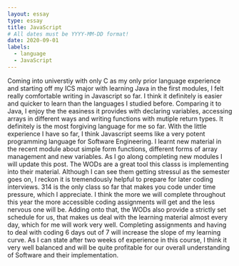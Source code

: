```yaml
---
layout: essay
type: essay
title: JavaScript 
# All dates must be YYYY-MM-DD format!
date: 2020-09-01
labels:
  - language
  - JavaScript
---
```

Coming into universtiy with only C as my only prior language experience and starting off my ICS major with learning Java in the first modules,
I felt really comfortable writing in Javascript so far. I think it definitely is easier and quicker to learn than the languages I studied before.
Comparing it to Java, I enjoy the the easiness it provides with declaring variables, accessing arrays in different ways and writing functions with mutiple return types. 
It definitely is the most forgiving language for me so far. With the little experience I have so far, I think Javascript seems like a very potent programming language for
Software Engineering. I learnt new material in the recent module about simple form functions, different forms of array management and new variables. 
As I go along completing new modules I will update this post. 
The WODs are a great tool this classs is implementing into their material. Although I can see them getting stressul as the semester goes on, I reckon it is tremendously helpful 
to prepare for later coding interviews. 314 is the only class so far that makes you code under time pressure, which I appreciate. I think the more we will complete
throughout this year the more accessible coding assignments will get and the less nervous one will be. Adding onto that, the WODs also provide a strictly set schedule for us,
that makes us deal with the learning material almost every day, which for me will work very well. Completing assignments and having to deal with coding 6 days out of 7 will 
increase the slope of my learning curve. As I can state after two weeks of experience in this course, I think it very well balanced and will be quite profitable for our overall understanding of Software and their implementation.


